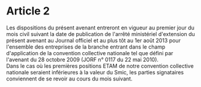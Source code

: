 # Article 2

Les dispositions du présent avenant entreront en vigueur au premier jour du mois civil suivant la date de publication de l'arrêté ministériel d'extension du présent avenant au Journal officiel et au plus tôt au 1er août 2013 pour l'ensemble des entreprises de la branche entrant dans le champ d'application de la convention collective nationale tel que défini par l'avenant du 28 octobre 2009 (JORF n° 0117 du 22 mai 2010).   
Dans le cas où les premières positions ETAM de notre convention collective nationale seraient inférieures à la valeur du Smic, les parties signataires conviennent de se revoir au cours du mois suivant.  


